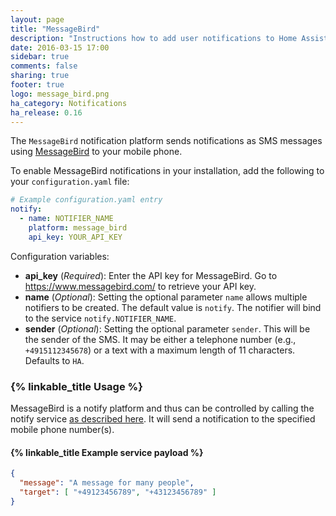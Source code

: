 ```yaml
---
layout: page
title: "MessageBird"
description: "Instructions how to add user notifications to Home Assistant."
date: 2016-03-15 17:00
sidebar: true
comments: false
sharing: true
footer: true
logo: message_bird.png
ha_category: Notifications
ha_release: 0.16
---
```


The `MessageBird` notification platform sends notifications as SMS messages using [MessageBird](https://www.messagebird.com/) to your mobile phone.

To enable MessageBird notifications in your installation, add the following to your `configuration.yaml` file:

```yaml
# Example configuration.yaml entry
notify:
  - name: NOTIFIER_NAME
    platform: message_bird
    api_key: YOUR_API_KEY
```

Configuration variables:

- **api_key** (*Required*): Enter the API key for MessageBird. Go to https://www.messagebird.com/ to retrieve your API key.
- **name** (*Optional*): Setting the optional parameter `name` allows multiple notifiers to be created. The default value is `notify`. The notifier will bind to the service `notify.NOTIFIER_NAME`.
- **sender** (*Optional*): Setting the optional parameter `sender`. This will be the sender of the SMS. It may be either a telephone number (e.g., `+4915112345678`) or a text with a maximum length of 11 characters. Defaults to `HA`.

### {% linkable_title Usage %}

MessageBird is a notify platform and thus can be controlled by calling the notify service [as described here](/components/notify/). It will send a notification to the specified mobile phone number(s).

#### {% linkable_title Example service payload %}

```json
{
  "message": "A message for many people",
  "target": [ "+49123456789", "+43123456789" ]
}
```
